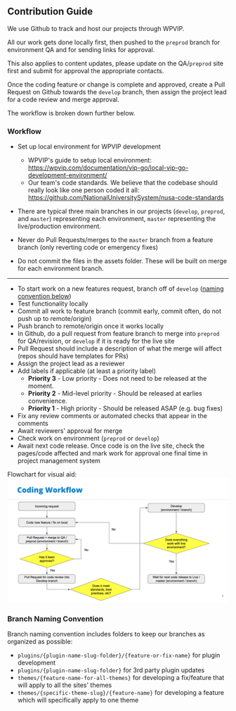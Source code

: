## Contribution Guide

We use Github to track and host our projects through WPVIP.

All our work gets done locally first, then pushed to the `preprod` branch for environment QA and for sending links for approval.

This also applies to content updates, please update on the QA/`preprod` site first and submit for approval the appropriate contacts.

Once the coding feature or change is complete and approved, create a Pull Request on Github towards the `develop` branch, then assign the project lead for a code review and merge approval.

The workflow is broken down further below.

### Workflow
- Set up local environment for WPVIP development
  - WPVIP's guide to setup local environment: https://wpvip.com/documentation/vip-go/local-vip-go-development-environment/
  - Our team's code standards. We believe that the codebase should really look like one person coded it all: https://github.com/NationalUniversitySystem/nusa-code-standards

- There are typical three main branches in our projects (`develop`, `preprod`, and `master`) representing each environment, `master` representing the live/production environment.
- Never do Pull Requests/merges to the `master` branch from a feature branch (only reverting code or emergency fixes)
- Do not commit the files in the assets folder. These will be built on merge for each environment branch.
---
- To start work on a new features request, branch off of `develop` ([naming convention below](#branch-naming-convention))
- Test functionality locally
- Commit all work to feature branch (commit early, commit often, do not push up to remote/origin)
- Push branch to remote/origin once it works locally
- In Github, do a pull request from feature branch to merge into `preprod` for QA/revision, or `develop` if it is ready for the live site
- Pull Request should include a description of what the merge will affect (repos should have templates for PRs)
- Assign the project lead as a reviewer
- Add labels if applicable (at least a priority label)
  - **Priority 3** - Low priority - Does not need to be released at the moment.
  - **Priority 2** - Mid-level priority - Should be released at earlies convenience.
  - **Priority 1** - High priority - Should be released ASAP (e.g. bug fixes)
- Fix any review comments or automated checks that appear in the comments
- Await reviewers' approval for merge
- Check work on environment (`preprod` or `develop`)
- Await next code release. Once code is on the live site, check the pages/code affected and mark work for approval one final time in project management system

Flowchart for visual aid:
![Coding Workflow](images/coding-workflow.jpg)

### Branch Naming Convention
Branch naming convention includes folders to keep our branches as organized as possible:
- `plugins/{plugin-name-slug-folder}/{feature-or-fix-name}` for plugin development
- `plugins/{plugin-name-slug-folder}` for 3rd party plugin updates
- `themes/{feature-name-for-all-themes}` for developing a fix/feature that will apply to all the sites' themes
- `themes/{specific-theme-slug}/{feature-name}` for developing a feature which will specifically apply to one theme
